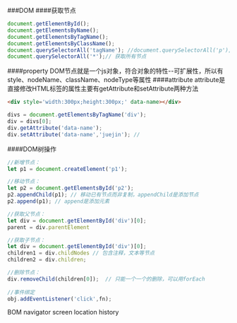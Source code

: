 ###DOM
####获取节点
```javascript
document.getElementById();
document.getElementsByName();
document.getElementsByTagName();
document.getElementsByClassName();
document.querySelectorAll('tagName'); //document.querySelectorAll('p');
document.querySelectorAll('*');// 获取所有节点
```

####property
DOM节点就是一个js对象，符合对象的特性--可扩展性，所以有style、nodeName、className、nodeType等属性
####attribute
attribute是直接修改HTML标签的属性主要有getAttribute和setAttribute两种方法
```html
<div style='width:300px;height:300px;' data-name></div>
```
```javascript
divs = document.getElementsByTagName('div');
div = divs[0];
div.getAttribute('data-name');
div.setAttribute('data-name','juejin'); //
```
####DOM树操作
```javascript
//新增节点：
let p1 = document.createElement('p1');

//移动节点：
let p2 = document.getElementsById('p2');
p2.appendChild(p1); // 移动已有节点而非复制，appendChild是添加节点
p2.append(p1); // append是添加元素

//获取父节点：
let div = document.getElementById('div')[0];
parent = div.parentElement

//获取子节点：
let div = document.getElementById('div')[0];
children1 = div.childNodes // 包含注释，文本等节点
children2 = div.children;

//删除节点：
div.removeChild(children[0]);  // 只能一个一个的删除，可以用forEach
	
//事件绑定
obj.addEventListener('click',fn);
```

BOM
	navigator screen location history